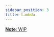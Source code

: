 ```yaml
---
sidebar_position: 3
title: Lambda
---
```


[**Note**: WIP](https://github.com/vramework/vramework.io/issues/2)